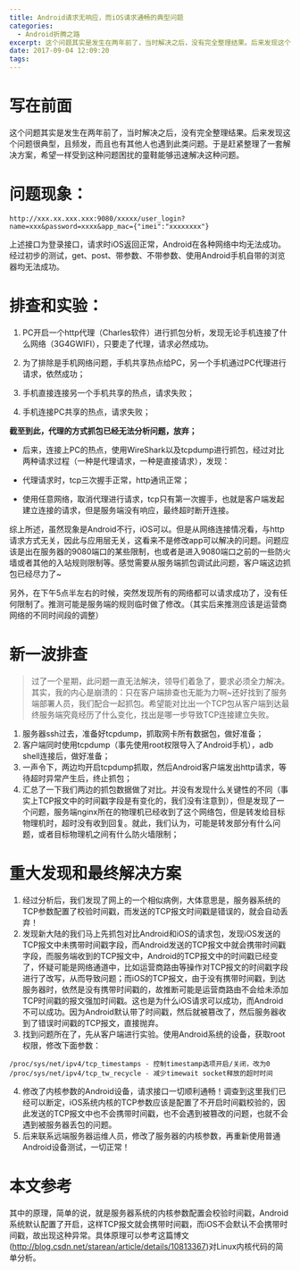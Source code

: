 ```yaml
---
title: Android请求无响应，而iOS请求通畅的典型问题
categories: 
  - Android折腾之路
excerpt: 这个问题其实是发生在两年前了，当时解决之后，没有完全整理结果。后来发现这个问题很典型，且频发，而且也有其他人也遇到此类问题。于是赶紧整理了一套解决方案，希望一样受到这种问题困扰的童鞋能够迅速解决这种问题。
date: 2017-09-04 12:09:20
tags: 
---
```


# 写在前面

这个问题其实是发生在两年前了，当时解决之后，没有完全整理结果。后来发现这个问题很典型，且频发，而且也有其他人也遇到此类问题。于是赶紧整理了一套解决方案，希望一样受到这种问题困扰的童鞋能够迅速解决这种问题。

# 问题现象：

```
http://xxx.xx.xxx.xxx:9080/xxxxx/user_login?name=xxx&password=xxxx&app_mac={"imei":"xxxxxxxx"}
```

上述接口为登录接口，请求时iOS返回正常，Android在各种网络中均无法成功。
经过初步的测试，get、post、带参数、不带参数、使用Android手机自带的浏览器均无法成功。

# 排查和实验：

1. PC开启一个http代理（Charles软件）进行抓包分析，发现无论手机连接了什么网络（3G4GWIFI），只要走了代理，请求必然成功。

2. 为了排除是手机网络问题，手机共享热点给PC，另一个手机通过PC代理进行请求，依然成功；

3. 手机直接连接另一个手机共享的热点，请求失败；

4. 手机连接PC共享的热点，请求失败；

**截至到此，代理的方式抓包已经无法分析问题，放弃；**

- 后来，连接上PC的热点，使用WireShark以及tcpdump进行抓包，经过对比两种请求过程（一种是代理请求，一种是直接请求），发现：

- 代理请求时，tcp三次握手正常，http通讯正常；
- 使用任意网络，取消代理进行请求，tcp只有第一次握手，也就是客户端发起建立连接的请求，但是服务端没有响应，最终超时断开连接。

综上所述，虽然现象是Android不行，iOS可以。但是从网络连接情况看，与http请求方式无关，因此与应用层无关，这看来不是修改app可以解决的问题。问题应该是出在服务器的9080端口的某些限制，也或者是进入9080端口之前的一些防火墙或者其他的入站规则限制等。感觉需要从服务端抓包调试此问题，客户端这边抓包已经尽力了~

另外，在下午5点半左右的时候，突然发现所有的网络都可以请求成功了，没有任何限制了。推测可能是服务端的规则临时做了修改。（其实后来推测应该是运营商网络的不同时间段的调整）

# 新一波排查

>过了一个星期，此问题一直无法解决，领导们着急了，要求必须全力解决。其实，我的内心是崩溃的：只在客户端排查也无能为力啊~还好找到了服务端部署人员，我们配合一起抓包。希望能对比出一个TCP包从客户端到达最终服务端究竟经历了什么变化，找出是哪一步导致TCP连接建立失败。

1. 服务器ssh过去，准备好tcpdump，抓取网卡所有数据包，做好准备；
2. 客户端同时使用tcpdump（事先使用root权限导入了Android手机），adb shell连接后，做好准备；
3. 一声令下，两边均开启tcpdump抓取，然后Android客户端发出http请求，等待超时异常产生后，终止抓包；
4. 汇总了一下我们两边的抓包数据做了对比。并没有发现什么关键性的不同（事实上TCP报文中的时间戳字段是有变化的，我们没有注意到），但是发现了一个问题，服务端nginx所在的物理机已经收到了这个网络包，但是转发给目标物理机时，超时没有收到回复。就此，我们认为，可能是转发部分有什么问题，或者目标物理机之间有什么防火墙限制； 

# 重大发现和最终解决方案

1. 经过分析后，我们发现了网上的一个相似病例，大体意思是，服务器系统的TCP参数配置了校验时间戳，而发送的TCP报文时间戳是错误的，就会自动丢弃！
2. 发现新大陆的我们马上先抓包对比Android和iOS的请求包，发现iOS发送的TCP报文中未携带时间戳字段，而Android发送的TCP报文中就会携带时间戳字段，而服务端收到的TCP报文中，Android的TCP报文中的时间戳已经变了，怀疑可能是网络通道中，比如运营商路由等操作对TCP报文的时间戳字段进行了改写，从而导致问题；而iOS的TCP报文，由于没有携带时间戳，到达服务器时，依然是没有携带时间戳的，故推断可能是运营商路由不会给未添加TCP时间戳的报文强加时间戳。这也是为什么iOS请求可以成功，而Android不可以成功。因为Android默认带了时间戳，然后就被篡改了，然后服务器收到了错误时间戳的TCP报文，直接抛弃。
3. 找到问题所在了，先从客户端进行实验。使用Android系统的设备，获取root权限，修改下面参数：
```
/proc/sys/net/ipv4/tcp_timestamps - 控制timestamp选项开启/关闭，改为0
/proc/sys/net/ipv4/tcp_tw_recycle - 减少timewait socket释放的超时时间
```
4. 修改了内核参数的Android设备，请求接口一切顺利通畅！调查到这里我们已经可以断定，iOS系统内核的TCP参数应该是配置了不开启时间戳校验的，因此发送的TCP报文中也不会携带时间戳，也不会遇到被篡改的问题，也就不会遇到被服务器丢包的问题。
5. 后来联系远端服务器运维人员，修改了服务器的内核参数，再重新使用普通Android设备测试，一切正常！

# 本文参考

其中的原理，简单的说，就是服务器系统的内核参数配置会校验时间戳，Android系统默认配置了开启，这样TCP报文就会携带时间戳，而iOS不会默认不会携带时间戳，故出现这种异常。具体原理可以参考这篇博文(http://blog.csdn.net/starean/article/details/10813367)对Linux内核代码的简单分析。
